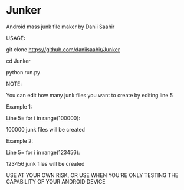 # Junker
Android mass junk file maker by Danii Saahir

USAGE:

git clone https://github.com/daniisaahir/Junker

cd Junker

python run.py

NOTE:

You can edit how many junk files you want to create by editing line 5

Example 1:

Line 5= for i in range(100000):

100000 junk files will be created

Example 2:

Line 5= for i in range(123456):

123456 junk files will be created



USE AT YOUR OWN RISK, OR USE WHEN YOU'RE ONLY TESTING THE CAPABILITY OF YOUR ANDROID DEVICE
